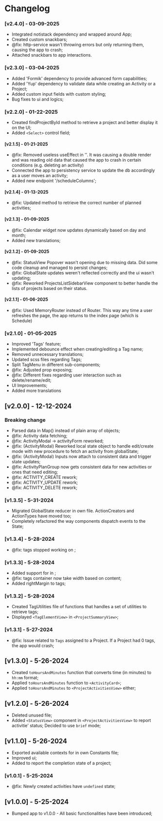 # Changelog
### [v2.4.0] - 03-09-2025
- Integrated notistack dependency and wrapped around App;
- Created custom snackbars;
- @fix: http-service wasn't throwing errors but only returning them, causing the app to crash;
- Attached snackbars to app interactions.
### [v2.3.0] - 03-04-2025
- Added 'Formik' dependency to provide advanced form capabilities;
- Added 'Yup' dependency to validate data while creating an Activity or a Project;
- Added custom input fields with custom styling;
- Bug fixes to ui and logics;
### [v2.2.0] - 01-22-2025
- Created findProjectById method to retrieve a project and better display it on the UI;
- Added `<Select>` control field;
#### [v2.1.5] - 01-21-2025
- @fix: Removed useless useEffect in '<ScheduleColumn>'. It was causing a double render and was reading old data that caused the app to crash in certain conditions (e.g. deleting an activity)
- Connected the app to persistency service to update the db accordingly as a user moves an activity;
- Added new endpoint '/scheduleColumns';
#### [v2.1.4] - 01-13-2025
- @fix: Updated method to retrieve the correct number of planned activities;
#### [v2.1.3] - 01-09-2025
- @fix: Calendar widget now updates dynamically based on day and month; 
- Added new translations;
#### [v2.1.2] - 01-09-2025
- @fix: StatusView Popover wasn't opening due to missing data. Did some code cleanup and managed to persist changes;
- @fix: GlobalState updates weren't reflected correctly and the ui wasn't updating;
- @fix: Reworked ProjectsListSidebarView component to better handle the lists of projects based on their status.
#### [v2.1.1] - 01-06-2025
- @fix: Used MemoryRouter instead of Router. This way any time a user refreshes the page, the app returns to the index page (which is Schedule)
### [v2.1.0] - 01-05-2025
- Improved 'Tags' feature;
- Implemented debounce effect when creating/editing a Tag name;
- Removed unnecessary translations;
- Updated scss files regarding Tags;
- Split TagMenu in different sub-components;
- @fix: Adjusted prop exposing;
- @fix: Different fixes regarding user interaction such as delete/rename/edit;
- UI Improvements;
- Added more translations
## [v2.0.0] - 12-12-2024
### Breaking change
- Parsed data in Map() instead of plain array of objects;
- @fix: Activity data fetching;
- @fix: ActivityModal -> activityForm reworked;
- @fix: (ActivityModal) Reworked local state object to handle edit/create mode with new procedure to fetch an activity from globalState;
- @fix: (ActivityModal) Inputs now attach to consistent data and trigger state updates;
- @fix: ActivityPlanGroup now gets consistent data for new activities or ones that need editing;
- @fix: ACTIVITY_CREATE rework;
- @fix: ACTIVITY_UPDATE rework;
- @fix: ACTIVITY_DELETE rework;
### [v1.3.5] - 5-31-2024
- Migrated GlobalState reducer in own file. ActionCreators and ActionTypes have moved too;
- Completely refactored the way components dispatch events to the State;
### [v1.3.4] - 5-28-2024
- @fix: tags stopped working on <ActivityCard>;
### [v1.3.3] - 5-28-2024
- Added support for <TagElementView> in <ProjectActivitiesView>;
- @fix: tags container now take width based on content;
- Added rightMargin to tags;
### [v1.3.2] - 5-28-2024
- Created TagUtilities file of functions that handles a set of utilities to retrieve tags;
- Displayed `<TagElementView>` in `<ProjectSummaryView>`;
### [v1.3.1] - 5-27-2024
- @fix: Issue related to `Tags` assigned to a Project. If a Project had 0 tags, the app would crash;
## [v1.3.0] - 5-26-2024
- Created `toHoursAndMinutes` function that converts time (in minutes) to `hh:mm` format;
- Applied `toHoursAndMinutes` function to `<ActivityCard>`;
- Applied `toHoursAndMinutes` to `<ProjectActivitiesView>` either;
## [v1.2.0] - 5-26-2024
- Deleted unused file;
- Added `<StatusView>` component in `<ProjectActivitiesView>` to report activitie' status; Decided to use `brief` mode;
## [v1.1.0] - 5-26-2024
- Exported available contexts for <StatusView> in own Constants file;
- Improved <ProjectItemView> ui;
- Added <CircularProgress> to report the completion state of a project;
### [v1.0.1] - 5-25-2024
- @fix: Newly created activities have `undefined` state;
## [v1.0.0] - 5-25-2024
- Bumped app to v1.0.0 - All basic functionalities have been introduced;